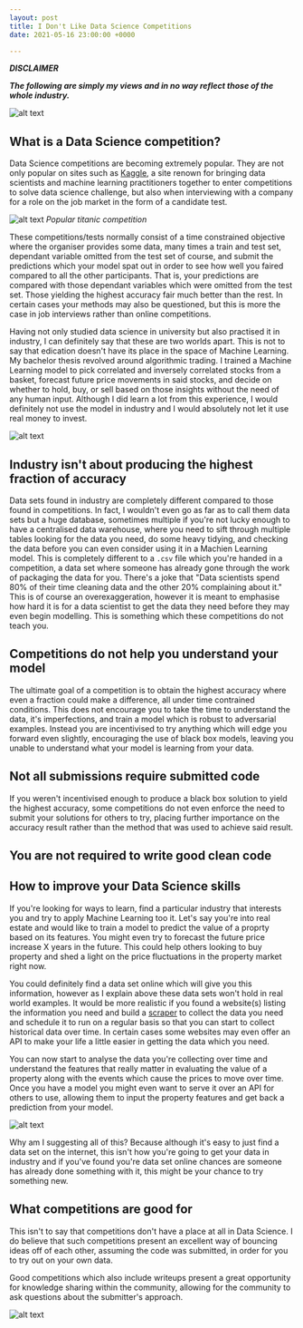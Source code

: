 ```yaml
---
layout: post
title: I Don't Like Data Science Competitions
date: 2021-05-16 23:00:00 +0000

---
```


***DISCLAIMER***

***The following are simply my views and in no way reflect those of the whole industry.***

![alt text](/images/audience-booing.gif "Logo Title Text 1")

## What is a Data Science competition?

Data Science competitions are becoming extremely popular. They are not only popular on sites such as [Kaggle](https://www.kaggle.com/), a site renown for  bringing data scientists and machine learning practitioners together to enter competitions to solve data science challenge, but also when interviewing with a company for a role on the job market in the form of a candidate test.

![alt text](/images/titanic-competition.png "Logo Title Text 1")
*Popular titanic competition*

These competitions/tests normally consist of a time constrained objective where the organiser provides some data, many times a train and test set, dependant variable omitted from the test set of course, and submit the predictions which your model spat out in order to see how well you faired compared to all the other participants. That is, your predictions are compared with those dependant variables which were omitted from the test set. Those yielding the highest accuracy fair much better than the rest. In certain cases your methods may also be questioned, but this is more the case in job interviews rather than online competitions.

Having not only studied data science in university but also practised it in industry, I can definitely say that these are two worlds apart. This is not to say that edication doesn't have its place in the space of Machine Learning. My bachelor thesis revolved around algorithmic trading. I trained a Machine Learning model to pick correlated and inversely correlated stocks from a basket, forecast future price movements in said stocks, and decide on whether to hold, buy, or sell based on those insights without the need of any human input. Although I did learn a lot from this experience, I would definitely not use the model in industry and I would absolutely not let it use real money to invest.

![alt text](/images/algorithmic-trading.jpg "Logo Title Text 1")

## Industry isn't about producing the highest fraction of accuracy

Data sets found in industry are completely different compared to those found in competitions. In fact, I wouldn't even go as far as to call them data sets but a huge database, sometimes multiple if you're not lucky enough to have a centralised data warehouse, where you need to sift through multiple tables looking for the data you need, do some heavy tidying, and checking the data before you can even consider using it in a Machien Learning model. This is completely different to a `.csv` file which you're handed in a competition, a data set where someone has already gone through the work of packaging the data for you. There's a joke that "Data scientists spend 80% of their time cleaning data and the other 20% complaining about it." This is of course an overexaggeration, however it is meant to emphasise how hard it is for a data scientist to get the data they need before they may even begin modelling. This is something which these competitions do not teach you.

## Competitions do not help you understand your model

The ultimate goal of a competition is to obtain the highest accuracy where even a fraction could make a difference, all under time contrained conditions. This does not encourage you to take the time to understand the data, it's imperfections, and train a model which is robust to adversarial examples. Instead you are incentivised to try anything which will edge you forward even slightly, encouraging the use of black box models, leaving you unable to understand what your model is learning from your data.

## Not all submissions require submitted code

If you weren't incentivised enough to produce a black box solution to yield the highest accuracy, some competitions do not even enforce the need to submit your solutions for others to try, placing further importance on the accuracy result rather than the method that was used to achieve said result.

## You are not required to write good clean code



## How to improve your Data Science skills

If you're looking for ways to learn, find a particular industry that interests you and try to apply Machine Learning too it. Let's say you're into real estate and would like to train a model to predict the value of a proprty based on its features. You might even try to forecast the future price increase X years in the future. This could help others looking to buy property and shed a light on the price fluctuations in the property market right now.

You could definitely find a data set online which will give you this information, however as I explain above these data sets won't hold in real world examples. It would be more realistic if you found a website(s) listing the information you need and build a [scraper](https://scrapy.org/) to collect the data you need and schedule it to run on a regular basis so that you can start to collect historical data over time. In certain cases some websites may even offer an API to make your life a little easier in getting the data which you need.

You can now start to analyse the data you're collecting over time and understand the features that really matter in evaluating the value of a property along with the events which cause the prices to move over time. Once you have a model you might even want to serve it over an API for others to use, allowing them to input the property features and get back a prediction from your model.

![alt text](/images/hacker-man.jpg "Logo Title Text 1")

Why am I suggesting all of this? Because although it's easy to just find a data set on the internet, this isn't how you're going to get your data in industry and if you've found you're data set online chances are someone has already done something with it, this might be your chance to try something new.

## What competitions are good for

This isn't to say that competitions don't have a place at all in Data Science. I do believe that such competitions present an excellent way of bouncing ideas off of each other, assuming the code was submitted, in order for you to try out on your own data.

Good competitions which also include writeups present a great opportunity for knowledge sharing within the community, allowing for the community to ask questions about the submitter's approach.

![alt text](/images/sharing-is-caring.jpg "Logo Title Text 1")